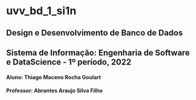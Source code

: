 # uvv_bd_1_si1n
## Design e Desenvolvimento de Banco de Dados
## Sistema de Informação: Engenharia de Software e DataScience - 1º período, 2022
#### Aluno: Thiago Maceno Rocha Goulart
#### Professor: Abrantes Araujo Silva Filho
